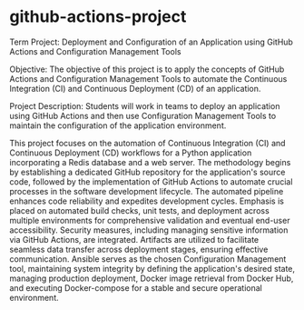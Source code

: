# github-actions-project

Term Project: Deployment and Configuration of an Application using GitHub Actions and Configuration Management Tools

Objective: The objective of this project is to apply the concepts of GitHub Actions and Configuration Management Tools to automate the Continuous Integration (CI) and Continuous Deployment (CD) of an application.

Project Description: Students will work in teams to deploy an application using GitHub Actions and then use Configuration Management Tools to maintain the configuration of the application environment.


This project focuses on the automation of Continuous Integration (CI) and Continuous Deployment (CD) workflows for a Python application incorporating a Redis database and a web server. The methodology begins by establishing a dedicated GitHub repository for the application's source code, followed by the implementation of GitHub Actions to automate crucial processes in the software development lifecycle. The automated pipeline enhances code reliability and expedites development cycles. Emphasis is placed on automated build checks, unit tests, and deployment across multiple environments for comprehensive validation and eventual end-user accessibility. Security measures, including managing sensitive information via GitHub Actions, are integrated. Artifacts are utilized to facilitate seamless data transfer across deployment stages, ensuring effective communication. Ansible serves as the chosen Configuration Management tool, maintaining system integrity by defining the application's desired state, managing production deployment, Docker image retrieval from Docker Hub, and executing Docker-compose for a stable and secure operational environment.
